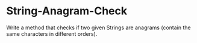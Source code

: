 # String-Anagram-Check
Write a method that checks if two given Strings are anagrams (contain the same characters in different orders).

